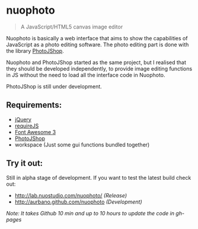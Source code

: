 nuophoto
========

> A JavaScript/HTML5 canvas image editor

Nuophoto is basically a web interface that aims to show the capabilities of JavaScript as a photo editing software.
The photo editing part is done with the library [PhotoJShop](https://github.com/aurbano/PhotoJShop).

Nuophoto and PhotoJShop started as the same project, but I realised that they should be developed independently, to provide image editing functions in JS without the need to load all the interface code in Nuophoto.

PhotoJShop is still under development.


Requirements:
-------

- [jQuery](https://github.com/jquery/jquery)
- [requireJS](https://github.com/jrburke/requirejs)
- [Font Awesome 3](https://github.com/FortAwesome/Font-Awesome)
- [PhotoJShop](https://github.com/aurbano/PhotoJShop)
- workspace	(Just some gui functions bundled together)

Try it out:
------

Still in alpha stage of development. If you want to test the latest build check out:

- http://lab.nuostudio.com/nuophoto/ _(Release)_
- http://aurbano.github.com/nuophoto _(Development)_

*Note: It takes Github 10 min and up to 10 hours to update the code in gh-pages*
